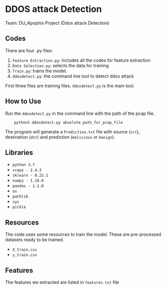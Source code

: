 # DDOS attack Detection

Team: DU_Apophis
Project (Ddos attack Detection)

## Codes
There are four .py files: 
1. `Feature Extraction.py`: includes all the codes for feature extraction
2. `Data Selection.py`: selects the data for training
3. `Train.py`: trains the model.
4. `ddosdetect.py`: the command line tool to detect ddos attack

First three files are training files. `ddosdetect.py` is the main tool.

## How to Use
Run the `ddosdetect.py` in the command line with the path of the pcap file.  
```
	python3 ddosdetect.py absolute_path_for_pcap_file
```
The program will generate a `Prediction.txt` file with source (`src`), 
destination (`dst`) and prediction (`malicious` or `benign`).

## Libraries 
- `python 3.7`
- `scapy - 2.4.3`
- `sklearn - 0.23.1`
- `numpy - 1.19.0`
- `pandas - 1.1.0`
- `os`
- `pathlib`
- `sys`
- `pickle`


## Resources 
The code uses some resources to train the model. These are pre-processed datasets ready to be trained.  
- `X_train.csv`  
- `y_train.csv`  



## Features 
The features we extracted are listed in `features.txt` file